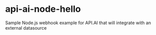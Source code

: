 # api-ai-node-hello

Sample Node.js webhook example for API.AI that will integrate with an external datasource
